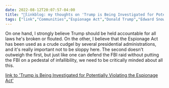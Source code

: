```yaml
---
date: 2022-08-12T20:07:57-04:00
title: "🔗linkblog: my thoughts on 'Trump is Being Investigated for Potentially Violating the Espionage Act'"
tags: ["link","Communities","Espionage Act","Donald Trump","Edward Snowden","Chelsea Manning"]
---
```

On one hand, I strongly believe Trump should be held accountable for all laws he's broken or flouted. On the other, I believe that the Espionage Act has been used as a crude cudgel by several presidential administrations, and it's really important not to be sloppy here. The second doesn't outweigh the first, but just like one can defend the FBI raid without putting the FBI on a pedestal of infallibility, we need to be critically minded about all this.
 

[link to 'Trump is Being Investigated for Potentially Violating the Espionage Act'](https://www.vice.com/en/article/bvmjyd/trump-espionage-act)
